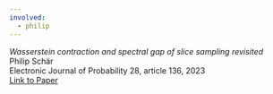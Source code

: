 ```yaml
---
involved:
  - philip
---
```


*Wasserstein contraction and spectral gap of slice sampling revisited*  
Philip Schär  
Electronic Journal of Probability 28, article 136, 2023  
[Link to Paper](https://doi.org/10.1214/23-EJP1030)
